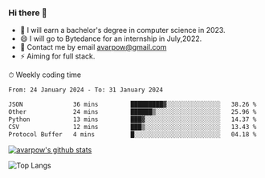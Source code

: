 ### Hi there 👋
<!--I have been a GitHub member for [![Years Badge](https://badges.pufler.dev/years/avarpow)](https://badges.pufler.dev)-->
- 🌱 I will earn a bachelor's degree in computer science in 2023.
- 😄 I will go to Bytedance for an internship in July,2022.
- 💬 Contact me by email avarpow@gmail.com
- ⚡ Aiming for full stack.

<!--💻 Coding Activity Logging

[![Commits Badge](https://badges.pufler.dev/commits/weekly/avarpow)](https://badges.pufler.dev)-->

⏱ Weekly coding time
<!--START_SECTION:waka-->

```txt
From: 24 January 2024 - To: 31 January 2024

JSON              36 mins         █████████▓░░░░░░░░░░░░░░░   38.26 %
Other             24 mins         ██████▒░░░░░░░░░░░░░░░░░░   25.96 %
Python            13 mins         ███▓░░░░░░░░░░░░░░░░░░░░░   14.37 %
CSV               12 mins         ███▒░░░░░░░░░░░░░░░░░░░░░   13.43 %
Protocol Buffer   4 mins          █░░░░░░░░░░░░░░░░░░░░░░░░   04.18 %
```

<!--END_SECTION:waka-->

[![avarpow's github stats](https://github-readme-stats.vercel.app/api?username=avarpow&count_private=true&show_icons=true&hide=issues&hide_border=true)](https://github.com/anuraghazra/github-readme-stats)

![Top Langs](https://github-readme-stats.vercel.app/api/top-langs/?username=avarpow&layout=compact&hide_border=true) 
<!--[![avarpow's wakatime stats](https://github-readme-stats.vercel.app/api/wakatime?username=avarpow)](https://github.com/anuraghazra/github-readme-stats)-->
